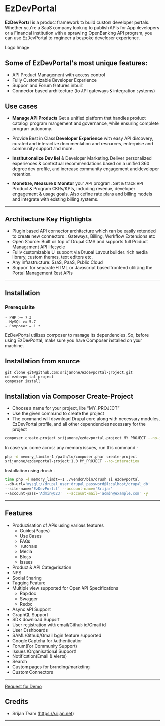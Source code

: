 # EzDevPortal

**EzDevPortal** is a product framework to build custom developer portals.
Whether you're a SaaS company looking to publish APIs for App developers or a
Financial institution with a sprawling OpenBanking API program,
you can use EzDevPortal to engineer a bespoke developer experience.

Logo Image

## Some of EzDevPortal's most unique features:
- API Product Management with access control
- Fully Customizable Developer Experience
- Support and Forum features inbuilt
- Connector based architecture (to API gateways & integration systems)

## Use cases

- **Manage API Products**
  Get a unified platform that handles product catalog,
  program mangement and governance, while ensuring complete program autonomy.

- Provide Best in Class **Developer Experience** with easy API discovery,
  curated and interactive documentation and resources,
  enterprise and community support and more.

- **Institutionalize Dev Rel** & Developer Marketing.
  Deliver personalized experiences & contextual recommendations based on a
  unified 360 degree dev profile, and increase community
  engagement and developer retention.

- **Monetize, Measure & Monitor** your API program.
  Set & track API Product & Program OKRs/KPIs, including revenue,
  developer engagement & usage goals. Also define rate plans and billing
  models and integrate with existing billing systems.

---

## Architecture Key Highlights

- Plugin based API connector architecture which can be easily extended to
  create new connectors : Gateways, Billing, Workflow Extensions etc
- Open Source: Built on top of Drupal CMS and supports full
  Product Management API lifecycle
- Fully customizable UI support via Drupal Layout builder,
  rich media library, custom themes, text editors etc.
- Any infrastructure: SaaS, PaaS, Public Cloud
- Support for separate HTML or Javascript based frontend
  utilizing the Portal Management Rest APIs

---

## Installation

### Prerequisite ###

```
- PHP >= 7.3
- MySQL >= 5.7
- Composer = 1.*
```

EzDevPortal utilizes composer to manage its dependencies.
So, before using EzDevPortal, make sure you have
Composer installed on your machine.

## Installation from source ##
```
git clone git@github.com:srijanone/ezdevportal-project.git
cd ezdevportal-project
composer install
```

## Installation via Composer Create-Project ##

- Choose a name for your project, like “MY_PROJECT”
- Use the given command to create the project
- The command will download Drupal core along with necessary modules,
  EzDevPortal profile, and all other dependencies necessary for the project

```bash
composer create-project srijanone/ezdevportal-project MY_PROJECT --no-interaction
```

In case you come across any memory issues, run this command -

```bash
php -d memory_limit=-1 /path/to/composer.phar create-project
srijanone/ezdevportal-project:1.0 MY_PROJECT --no-interaction
```

Installation using drush -

```bash
time php -d memory_limit=-1 ./vendor/bin/drush si ezdevportal
--db-url='mysql://drupal_user:drupal_password@localhost/drupal_db'
--site-name='EzDevPortal' --account-name='Srijan'
--account-pass='Admin@123'  --account-mail='admin@example.com' -y
```

---


## Features
- Productisation of APIs using various features
  - Guides(Pages)
  - Use Cases
  - FAQs
  - Tutorials
  - Media
  - Blogs
  - Issues
- Product & API Categorisation
- NPS
- Social Sharing
- Tagging Feature
- Multiple view supported for Open API Specifications
  - Rapidoc
  - Swagger
  - Redoc
- Async API Support
- GraphQL Support
- SDK download Support
- User registration with email/Github id/Gmail id
- User Dashboards
- SAML/Github/Gmail login feature supported
- Google Captcha for Authentication
- Forum(For Community Support)
- Issues (Organisational Support)
- Notification(Email & Alerts)
- Search
- Custom pages for branding/marketing
- Custom Connectors

---

[Request for Demo](https://srijan.net/contact)

## Credits

- Srijan Team (https://srijan.net)

---
